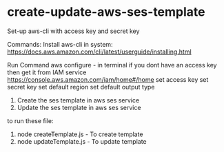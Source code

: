# create-update-aws-ses-template

Set-up aws-cli with access key and secret key

Commands: 
Install aws-cli in system: 
https://docs.aws.amazon.com/cli/latest/userguide/installing.html

Run Command
aws configure - in terminal
if you dont have an access key then get it from IAM service
https://console.aws.amazon.com/iam/home#/home
set access key
set secret key
set default region
set default output type

1. Create the ses template in aws ses service
2. Update the ses template in aws ses service

to run these file:
1. node createTemplate.js - To create template
2. node updateTemplate.js - To update template
